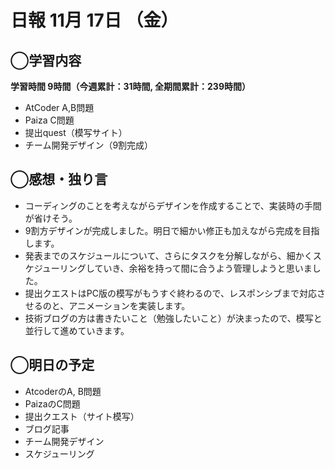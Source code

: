 # 日報  11月 17日 （金）

## ◯学習内容

**学習時間  9時間（今週累計：31時間, 全期間累計：239時間）**
- AtCoder A,B問題
- Paiza C問題
- 提出quest（模写サイト）
- チーム開発デザイン（9割完成）

## ◯感想・独り言
- コーディングのことを考えながらデザインを作成することで、実装時の手間が省けそう。
- 9割方デザインが完成しました。明日で細かい修正も加えながら完成を目指します。
- 発表までのスケジュールについて、さらにタスクを分解しながら、細かくスケジューリングしていき、余裕を持って間に合うよう管理しようと思いました。
- 提出クエストはPC版の模写がもうすぐ終わるので、レスポンシブまで対応させるのと、アニメーションを実装します。
- 技術ブログの方は書きたいこと（勉強したいこと）が決まったので、模写と並行して進めていきます。

## ◯明日の予定
- AtcoderのA, B問題
- PaizaのC問題
- 提出クエスト（サイト模写）
- ブログ記事
- チーム開発デザイン
- スケジューリング